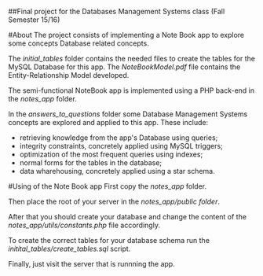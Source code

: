 ##Final project for the Databases Management Systems class (Fall Semester 15/16)

#About
The project consists of implementing a Note Book app to explore some concepts Database related concepts.

The *initial_tables* folder contains the needed files to create the tables for the MySQL Database for this app.
The *NoteBookModel.pdf* file contains the Entity-Relationship Model developed.

The semi-functional NoteBook app is implemented using a PHP back-end in the *notes_app* folder. 

In the *answers_to_questions* folder some Database Management Systems concepts are explored and applied to this app.
These include: 
* retrieving knowledge from the app's Database using queries; 
* integrity constraints, concretely applied using MySQL triggers; 
* optimization of the most frequent queries using indexes; 
* normal forms for the tables in the database; 
* data wharehousing, concretely applied using a star schema.

#Using of the Note Book app
First copy the *notes_app* folder.

Then place the root of your server in the *notes_app/public folder*.

After that you should create your database and change the content of the *notes_app/utils/constants.php* file accordingly.

To create the correct tables for your database schema run the *initital_tables/create_tables.sql* script.

Finally, just visit the server that is runnning the app.
